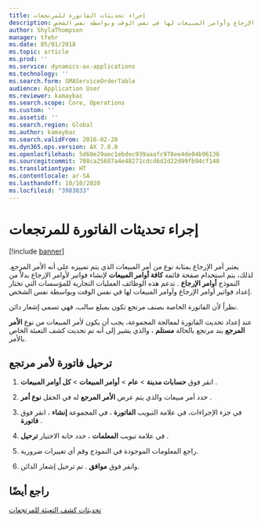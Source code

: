 ```yaml
---
title: إجراء تحديثات الفاتورة للمرتجعات
description: تدعم هذه الوظائف العمليات التجارية للمؤسسات التي تختار إعداد فواتير أوامر الإرجاع وأوامر المبيعات لها في نفس الوقت وبواسطة نفس الشخص.
author: ShylaThompson
manager: tfehr
ms.date: 05/01/2018
ms.topic: article
ms.prod: ''
ms.service: dynamics-ax-applications
ms.technology: ''
ms.search.form: SMAServiceOrderTable
audience: Application User
ms.reviewer: kamaybac
ms.search.scope: Core, Operations
ms.custom: ''
ms.assetid: ''
ms.search.region: Global
ms.author: kamaybac
ms.search.validFrom: 2016-02-28
ms.dyn365.ops.version: AX 7.0.0
ms.openlocfilehash: 5d60e29aec1ebdec939aaafc978ee4de04b96136
ms.sourcegitcommit: 708ca25687a4e48271cdcd6d2d22d99fb94cf140
ms.translationtype: HT
ms.contentlocale: ar-SA
ms.lasthandoff: 10/10/2020
ms.locfileid: "3983833"
---
```

# <a name="perform-invoice-updates-for-returns"></a>إجراء تحديثات الفاتورة للمرتجعات 

[!include [banner](../includes/banner.md)]


يعتبر أمر الإرجاع بمثابة نوع من أمر المبيعات الذي يتم تمييزه على أنه الأمر المرجع. لذلك، يتم استخدام صفحة قائمة **كافة أوامر المبيعات** لإنشاء فواتير لأوامر الإرجاع بدلاً من النموذج **أوامر الإرجاع** . تدعم هذه الوظائف العمليات التجارية للمؤسسات التي تختار إعداد فواتير أوامر الإرجاع وأوامر المبيعات لها في نفس الوقت وبواسطة نفس الشخص.

نظراً لأن الفاتورة الخاصة بصنف مرتجع تكون بمبلغ سالب، فهي تسمى إشعار دائن.

عند إعداد تحديث الفاتورة لمعالجة المجموعة، يجب أن يكون لأمر المبيعات من نوع **الأمر المرجع** بند مرتجع بالحالة **مستلم** ، والذي يشير إلى أنه تم تحديث كشف التعبئة الخاص بالأمر.

## <a name="post-an-invoice-for-a-return-order"></a>ترحيل فاتورة لأمر مرتجع

1.  انقر فوق **حسابات مدينة** \> **عام** \> **أوامر المبيعات** \> **كل أوامر المبيعات** .

2.  حدد أمر مبيعات والذي يتم عرض **الأمر المرجع** له في الحقل **نوع أمر** .

3.  في جزء الإجراءات، في علامة التبويب **الفاتورة** ، في المجموعة **إنشاء** ، انقر فوق **فاتورة** .

4.  في علامة تبويب **المعلمات** ، حدد خانة الاختيار **ترحيل** .

5.  راجع المعلومات الموجودة في النموذج وقم أي تغييرات ضرورية.

6.  وانقر فوق **موافق** . تم ترحيل إشعار الدائن.

## <a name="see-also"></a>راجع أيضًا

[تحديثات كشف التعبئة للمرتجعات](packing-slip-updates-returns.md)

  


